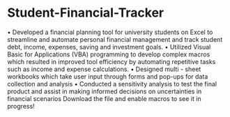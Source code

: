 # Student-Financial-Tracker
•	Developed a financial planning tool for university students on Excel to streamline and automate personal financial management and track student debt, income, expenses, saving and investment goals. 
•	Utilized Visual Basic for Applications (VBA) programming to develop complex macros which resulted in improved tool efficiency by automating repetitive tasks such as income and expense calculations. 
•	Designed multi - sheet workbooks which take user input through forms and pop-ups for data collection and analysis
•	Conducted a sensitivity analysis to test the final product and assist in making informed decisions on uncertainties in financial scenarios
Download the file and enable macros to see it in progress!
